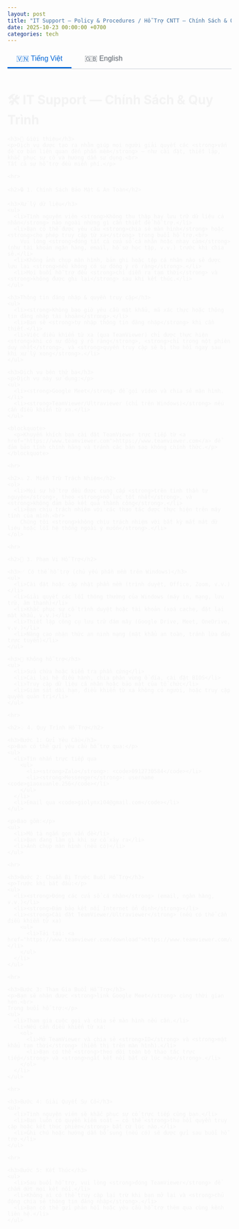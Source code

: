 ```yaml
---
layout: post
title: "IT Support — Policy & Procedures / Hỗ Trợ CNTT — Chính Sách & Quy Trình"
date: 2025-10-23 00:00:00 +0700
categories: tech
---
```


<style>
.language-tabs {
  display: flex;
  gap: 10px;
  margin-bottom: 20px;
  border-bottom: 2px solid #e1e4e8;
}

.language-tab {
  padding: 10px 20px;
  background: none;
  border: none;
  cursor: pointer;
  font-size: 16px;
  font-weight: 500;
  color: #586069;
  border-bottom: 3px solid transparent;
  transition: all 0.3s ease;
}

.language-tab:hover {
  color: #0366d6;
}

.language-tab.active {
  color: #0366d6;
  border-bottom-color: #0366d6;
}

.language-content {
  display: none;
}

.language-content.active {
  display: block;
  animation: fadeIn 0.3s ease-in;
}

@keyframes fadeIn {
  from {
    opacity: 0;
    transform: translateY(10px);
  }
  to {
    opacity: 1;
    transform: translateY(0);
  }
}

.content-section h3 {
  margin-top: 1.5em;
}

.content-section ul {
  margin-left: 1.5em;
}

.content-section blockquote {
  border-left: 4px solid #0366d6;
  padding-left: 1em;
  margin-left: 0;
  color: #586069;
}
</style>

<div class="language-tabs">
  <button class="language-tab active" onclick="switchLanguage('vi')">🇻🇳 Tiếng Việt</button>
  <button class="language-tab" onclick="switchLanguage('en')">🇬🇧 English</button>
</div>

<div id="vi-content" class="language-content active">
  <div class="content-section">
    <h1>🛠️ IT Support — Chính Sách & Quy Trình</h1>

    <h3>👋 Giới thiệu</h3>
    <p>Dịch vụ được tạo ra nhằm giúp mọi người giải quyết các <strong>vấn đề cơ bản liên quan đến phần mềm</strong> — như cài đặt, thiết lập, khắc phục sự cố và hướng dẫn sử dụng.<br>
    Tất cả sự hỗ trợ đều miễn phí.</p>

    <hr>

    <h2>🔒 1. Chính Sách Bảo Mật & An Toàn</h2>

    <h3>Xử lý dữ liệu</h3>
    <ul>
      <li>Tình nguyện viên <strong>Không thu thập hay lưu trữ dữ liệu cá nhân</strong> nào ngoài những gì cần thiết để hỗ trợ.</li>
      <li>Bạn có thể được yêu cầu <strong>chia sẻ màn hình</strong> hoặc <strong>cho phép truy cập từ xa</strong> trong buổi hỗ trợ.<br>
        Vui lòng <strong>đóng tất cả cửa sổ cá nhân hoặc nhạy cảm</strong> (như tài khoản ngân hàng, email, hồ sơ học tập, v.v.) trước khi chia sẻ.</li>
      <li>Không ảnh chụp màn hình, bản ghi hoặc tệp cá nhân nào sẽ được lưu lại <strong>nếu không có sự đồng ý rõ ràng</strong>.</li>
      <li>Mọi buổi hỗ trợ đều <strong>chỉ diễn ra tạm thời</strong> và <strong>không được ghi lại</strong> sau khi kết thúc.</li>
    </ul>

    <h3>Thông tin đăng nhập & quyền truy cập</h3>
    <ul>
      <li><strong>Không bao giờ yêu cầu mật khẩu, mã xác thực hoặc thông tin đăng nhập tài khoản</strong>.</li>
      <li>Bạn sẽ <strong>tự nhập thông tin đăng nhập</strong> khi cần thiết.</li>
      <li>Việc điều khiển từ xa (qua TeamViewer) chỉ được thực hiện <strong>khi có sự đồng ý rõ ràng</strong>, <strong>chỉ trong một phiên duy nhất</strong>, và <strong>quyền truy cập sẽ bị thu hồi ngay sau khi xử lý xong</strong>.</li>
    </ul>

    <h3>Dịch vụ bên thứ ba</h3>
    <p>Dịch vụ này sử dụng:</p>
    <ul>
      <li><strong>Google Meet</strong> để gọi video và chia sẻ màn hình.</li>
      <li><strong>TeamViewer/Ultraviewer (chỉ trên Windows)</strong> nếu cần điều khiển từ xa.</li>
    </ul>

    <blockquote>
      <p>Khuyến khích bạn cài đặt TeamViewer trực tiếp từ <a href="https://www.teamviewer.com">https://www.teamviewer.com</a> để đảm bảo tính chính hãng và tránh các bản sao không chính thức.</p>
    </blockquote>

    <hr>

    <h2>⚠️ 2. Miễn Trừ Trách Nhiệm</h2>
    <ol>
      <li>Mọi sự hỗ trợ đều được cung cấp <strong>trên tinh thần tự nguyện</strong>, theo <strong>nỗ lực tốt nhất</strong>, và <strong>không đảm bảo kết quả thành công</strong>.</li>
      <li>Bạn chịu trách nhiệm với các thao tác được thực hiện trên máy tính của mình.<br>
        Chúng tôi <strong>không chịu trách nhiệm với bất kỳ mất mát dữ liệu hoặc lỗi hệ thống ngoài ý muốn</strong>.</li>
    </ol>

    <hr>

    <h2>🧰 3. Phạm Vi Hỗ Trợ</h2>

    <h3>✅ Có thể hỗ trợ (chủ yếu phần mềm trên Windows)</h3>
    <ul>
      <li>Cài đặt hoặc cập nhật phần mềm (trình duyệt, Office, Zoom, v.v.)</li>
      <li>Giải quyết các lỗi thông thường của Windows (máy in, mạng, lưu trữ, âm thanh)</li>
      <li>Khắc phục sự cố trình duyệt hoặc tài khoản (xoá cache, đặt lại mật khẩu, v.v.)</li>
      <li>Thiết lập công cụ lưu trữ đám mây (Google Drive, Meet, OneDrive, v.v.)</li>
      <li>Nâng cao nhận thức an ninh mạng (mật khẩu an toàn, tránh lừa đảo trực tuyến)</li>
    </ul>

    <h3>🚫 Không hỗ trợ</h3>
    <ul>
      <li>Sửa chữa hoặc kiểm tra phần cứng</li>
      <li>Cài lại hệ điều hành, chia phân vùng ổ đĩa, cài đặt BIOS</li>
      <li>Truy cập dữ liệu cá nhân hoặc bảo mật của tổ chức</li>
      <li>Giám sát dài hạn, điều khiển từ xa không có người, hoặc truy cập quyền quản trị</li>
    </ul>

    <hr>

    <h2>💡 4. Quy Trình Hỗ Trợ</h2>

    <h3>Bước 1: Gửi Yêu Cầu</h3>
    <p>Bạn có thể gửi yêu cầu hỗ trợ qua:</p>
    <ul>
      <li>Tin nhắn trực tiếp qua 
        <ul>
          <li><strong>Zalo</strong>: <code>0912730584</code></li>
          <li><strong>Messenger</strong>: username <code>giaoxuanle.256</code></li>
        </ul>
      </li>
      <li>Email qua <code>giolynx104@gmail.com</code></li>
    </ul>

    <p>Bao gồm:</p>
    <ul>
      <li>Mô tả ngắn gọn vấn đề</li>
      <li>Bạn đang làm gì khi sự cố xảy ra</li>
      <li>Ảnh chụp màn hình (nếu có)</li>
    </ul>

    <hr>

    <h3>Bước 2: Chuẩn Bị Trước Buổi Hỗ Trợ</h3>
    <p>Trước khi bắt đầu:</p>
    <ul>
      <li><strong>Đóng các cửa sổ cá nhân</strong> (email, ngân hàng, v.v.)</li>
      <li><strong>Đảm bảo kết nối Internet ổn định</strong></li>
      <li><strong>Cài đặt TeamViewer/Ultraviewer</strong> (nếu có thể cần điều khiển từ xa)
        <ul>
          <li>Tải tại: <a href="https://www.teamviewer.com/download">https://www.teamviewer.com/download</a></li>
        </ul>
      </li>
    </ul>

    <hr>

    <h3>Bước 3: Tham Gia Buổi Hỗ Trợ</h3>
    <p>Bạn sẽ nhận được <strong>link Google Meet</strong> cùng thời gian hẹn.<br>
    Trong buổi hỗ trợ:</p>
    <ul>
      <li>Tham gia cuộc gọi và chia sẻ màn hình nếu cần.</li>
      <li>Nếu cần điều khiển từ xa:
        <ol>
          <li>Mở TeamViewer và chia sẻ <strong>ID</strong> và <strong>mật khẩu tạm thời</strong> (hiển thị trên màn hình).</li>
          <li>Bạn có thể <strong>theo dõi toàn bộ thao tác trực tiếp</strong> và <strong>ngắt kết nối bất cứ lúc nào</strong>.</li>
        </ol>
      </li>
    </ul>

    <hr>

    <h3>Bước 4: Giải Quyết Sự Cố</h3>
    <ul>
      <li>Tình nguyện viên sẽ khắc phục sự cố trực tiếp cùng bạn.</li>
      <li>Bạn luôn có quyền kiểm soát — có thể <strong>thu hồi quyền truy cập hoặc kết thúc phiên</strong> bất cứ lúc nào.</li>
      <li>Ghi chú hoặc hướng dẫn bổ sung (nếu có) sẽ được gửi sau buổi hỗ trợ.</li>
    </ul>

    <hr>

    <h3>Bước 5: Kết Thúc</h3>
    <ul>
      <li>Sau buổi hỗ trợ, vui lòng <strong>đóng TeamViewer</strong> để chấm dứt mọi kết nối.</li>
      <li>Không ai có thể truy cập lại trừ khi bạn mở lại và <strong>chủ động chia sẻ thông tin đăng nhập</strong>.</li>
      <li>Bạn có thể gửi phản hồi hoặc yêu cầu hỗ trợ thêm qua cùng kênh liên hệ.</li>
    </ul>
  </div>
</div>

<div id="en-content" class="language-content">
  <div class="content-section">
    <h1>🛠️ IT Support — Policy & Procedures</h1>

    <h3>👋 Introduction</h3>
    <p>This service is designed to help people resolve <strong>basic software-related issues</strong> — such as installation, setup, troubleshooting, and usage guidance.<br>
    All support is provided free of charge.</p>

    <hr>

    <h2>🔒 1. Privacy & Security Policy</h2>

    <h3>Data Handling</h3>
    <ul>
      <li>Volunteers <strong>do not collect or store any personal data</strong> beyond what is necessary to provide support.</li>
      <li>You may be asked to <strong>share your screen</strong> or <strong>allow remote access</strong> during the support session.<br>
        Please <strong>close all personal or sensitive windows</strong> (such as banking accounts, email, academic records, etc.) before sharing.</li>
      <li>No screenshots, recordings, or personal files will be saved <strong>without explicit consent</strong>.</li>
      <li>All support sessions are <strong>temporary only</strong> and <strong>not recorded</strong> after completion.</li>
    </ul>

    <h3>Credentials & Access</h3>
    <ul>
      <li><strong>Never ask for passwords, verification codes, or account credentials</strong>.</li>
      <li>You will <strong>enter your credentials yourself</strong> when necessary.</li>
      <li>Remote control (via TeamViewer) is only performed <strong>with explicit consent</strong>, <strong>for a single session only</strong>, and <strong>access will be revoked immediately after completion</strong>.</li>
    </ul>

    <h3>Third-Party Services</h3>
    <p>This service uses:</p>
    <ul>
      <li><strong>Google Meet</strong> for video calls and screen sharing.</li>
      <li><strong>TeamViewer/Ultraviewer (Windows only)</strong> if remote control is needed.</li>
    </ul>

    <blockquote>
      <p>You are encouraged to install TeamViewer directly from <a href="https://www.teamviewer.com">https://www.teamviewer.com</a> to ensure authenticity and avoid unofficial copies.</p>
    </blockquote>

    <hr>

    <h2>⚠️ 2. Disclaimer</h2>
    <ol>
      <li>All support is provided <strong>on a voluntary basis</strong>, with <strong>best effort</strong>, and <strong>no guarantee of successful results</strong>.</li>
      <li>You are responsible for actions performed on your computer.<br>
        We are <strong>not liable for any unintended data loss or system errors</strong>.</li>
    </ol>

    <hr>

    <h2>🧰 3. Scope of Support</h2>

    <h3>✅ Can Support (mainly Windows software)</h3>
    <ul>
      <li>Install or update software (browsers, Office, Zoom, etc.)</li>
      <li>Resolve common Windows errors (printer, network, storage, audio)</li>
      <li>Troubleshoot browser or account issues (clear cache, reset password, etc.)</li>
      <li>Set up cloud storage tools (Google Drive, Meet, OneDrive, etc.)</li>
      <li>Raise cybersecurity awareness (secure passwords, avoid online scams)</li>
    </ul>

    <h3>🚫 Cannot Support</h3>
    <ul>
      <li>Hardware repair or inspection</li>
      <li>OS reinstallation, disk partitioning, BIOS setup</li>
      <li>Access to personal or organizational secure data</li>
      <li>Long-term monitoring, unattended remote control, or admin access</li>
    </ul>

    <hr>

    <h2>💡 4. Support Process</h2>

    <h3>Step 1: Submit a Request</h3>
    <p>You can submit a support request via:</p>
    <ul>
      <li>Direct message via
        <ul>
          <li><strong>Zalo</strong>: <code>0912730584</code></li>
          <li><strong>Messenger</strong>: username <code>giaoxuanle.256</code></li>
        </ul>
      </li>
      <li>Email to <code>giolynx104@gmail.com</code></li>
    </ul>

    <p>Include:</p>
    <ul>
      <li>Brief description of the issue</li>
      <li>What you were doing when the problem occurred</li>
      <li>Screenshots (if available)</li>
    </ul>

    <hr>

    <h3>Step 2: Prepare Before the Support Session</h3>
    <p>Before starting:</p>
    <ul>
      <li><strong>Close all personal windows</strong> (email, banking, etc.)</li>
      <li><strong>Ensure stable Internet connection</strong></li>
      <li><strong>Install TeamViewer/Ultraviewer</strong> (if remote control may be needed)
        <ul>
          <li>Download at: <a href="https://www.teamviewer.com/download">https://www.teamviewer.com/download</a></li>
        </ul>
      </li>
    </ul>

    <hr>

    <h3>Step 3: Join the Support Session</h3>
    <p>You will receive a <strong>Google Meet link</strong> with the scheduled time.<br>
    During the support session:</p>
    <ul>
      <li>Join the call and share your screen if needed.</li>
      <li>If remote control is needed:
        <ol>
          <li>Open TeamViewer and share the <strong>ID</strong> and <strong>temporary password</strong> (displayed on screen).</li>
          <li>You can <strong>monitor all actions directly</strong> and <strong>disconnect at any time</strong>.</li>
        </ol>
      </li>
    </ul>

    <hr>

    <h3>Step 4: Troubleshooting</h3>
    <ul>
      <li>The volunteer will troubleshoot directly with you.</li>
      <li>You always have control — you can <strong>revoke access or end the session</strong> at any time.</li>
      <li>Notes or additional instructions (if any) will be sent after the support session.</li>
    </ul>

    <hr>

    <h3>Step 5: Completion</h3>
    <ul>
      <li>After the support session, please <strong>close TeamViewer</strong> to terminate all connections.</li>
      <li>No one can access again unless you reopen and <strong>actively share credentials</strong>.</li>
      <li>You can send feedback or request additional support through the same contact channels.</li>
    </ul>
  </div>
</div>

<script>
function switchLanguage(lang) {
  // Hide all content
  document.querySelectorAll('.language-content').forEach(content => {
    content.classList.remove('active');
  });
  
  // Remove active state from all tabs
  document.querySelectorAll('.language-tab').forEach(tab => {
    tab.classList.remove('active');
  });
  
  // Show selected content
  document.getElementById(lang + '-content').classList.add('active');
  
  // Mark selected tab as active
  event.target.classList.add('active');
}
</script>
